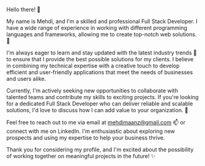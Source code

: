 Hello there! 👋

My name is Mehdi, and I'm a skilled and professional Full Stack Developer. I have a wide range of experience in working with different programming languages and frameworks, allowing me to create top-notch web solutions. 💼

I'm always eager to learn and stay updated with the latest industry trends 🌱 to ensure that I provide the best possible solutions for my clients. I believe in combining my technical expertise with a creative touch to develop efficient and user-friendly applications that meet the needs of businesses and users alike.

Currently, I'm actively seeking new opportunities to collaborate with talented teams and contribute my skills to exciting projects. If you're looking for a dedicated Full Stack Developer who can deliver reliable and scalable solutions, I'd love to discuss how I can add value to your organization. 💪

Feel free to reach out to me via email at mehdimaanz@gmail.com 📫 or connect with me on LinkedIn. I'm enthusiastic about exploring new prospects and using my expertise to help your business thrive.

Thank you for considering my profile, and I'm excited about the possibility of working together on meaningful projects in the future! ✨
<!---
mehdiManz/mehdiManz is a ✨ special ✨ repository because its `README.md` (this file) appears on your GitHub profile.
You can click the Preview link to take a look at your changes.
--->
